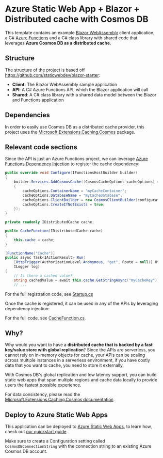 # Azure Static Web App + Blazor + Distributed cache with Cosmos DB

This template contains an example [Blazor WebAssembly](https://docs.microsoft.com/aspnet/core/blazor/?view=aspnetcore-3.1#blazor-webassembly) client application, a C# [Azure Functions](https://docs.microsoft.com/azure/azure-functions/functions-overview) and a C# class library with shared code that leverages **Azure Cosmos DB as a distributed cache**.

## Structure

The structure of the project is based off https://github.com/staticwebdev/blazor-starter:

- **Client**: The Blazor WebAssembly sample application
- **API**: A C# Azure Functions API, which the Blazor application will call
- **Shared**: A C# class library with a shared data model between the Blazor and Functions application

## Dependencies

In order to easily use Cosmos DB as a distributed cache provider, this project uses the [Microsoft.Extensions.Caching.Cosmos](https://github.com/Azure/Microsoft.Extensions.Caching.Cosmos) package.

## Relevant code sections

Since the API is just an Azure Functions project, we can leverage [Azure Functions Dependency Injection](https://docs.microsoft.com/azure/azure-functions/functions-dotnet-dependency-injection#use-injected-dependencies) to register the cache dependency:

```csharp
public override void Configure(IFunctionsHostBuilder builder)
{
    builder.Services.AddCosmosCache((CosmosCacheOptions cacheOptions) =>
    {
        cacheOptions.ContainerName = "myCacheContainer";
        cacheOptions.DatabaseName = "myCacheDatabase";
        cacheOptions.ClientBuilder = new CosmosClientBuilder(configuration["CosmosDBConnectionString"]);
        cacheOptions.CreateIfNotExists = true;
    });
}
```

```csharp
private readonly IDistributedCache cache;

public CacheFunction(IDistributedCache cache)
{
    this.cache = cache;
}

[FunctionName("Cache")]
public async Task<IActionResult> Run(
    [HttpTrigger(AuthorizationLevel.Anonymous, "get", Route = null)] HttpRequest req,
    ILogger log)
{
    // Is there a cached value?
    string cachedValue = await this.cache.GetStringAsync("myCacheKey");
    // ...
```

For the full registration code, see [Startup.cs](https://github.com/ealsur/staticblazorcache/blob/main/Api/Startup.cs)

Once the cache is registered, it can be used in any of the APIs by leveraging dependency injection:

For the full code, see [CacheFunction.cs](https://github.com/ealsur/staticblazorcache/blob/main/Api/CacheFunction.cs).

## Why?

Why would you want to have a **distributed cache that is backed by a fast key/value store with global replication**?
Since the APIs are serverless, you cannot rely on in-memory objects for cache, your APIs can be scaling across multiple instances in a serverless environment, if you have costly data that you want to cache, you need to store it externally.

With Cosmos DB's global replication and low latency support, you can build static web apps that span multiple regions and cache data locally to provide users the fastest possible experience.

For data consistency, please read the [Microsoft.Extensions.Caching.Cosmos documentation](https://github.com/Azure/Microsoft.Extensions.Caching.Cosmos#cosmos-account-consistency).

## Deploy to Azure Static Web Apps

This application can be deployed to [Azure Static Web Apps](https://docs.microsoft.com/azure/static-web-apps), to learn how, check out [our quickstart guide](https://aka.ms/blazor-swa/quickstart).

Make sure to create a Configuration setting called `CosmosDBConnectionString` with the connection string to an existing Azure Cosmos DB account.
